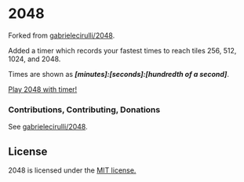 # 2048
Forked from [gabrielecirulli/2048](https://github.com/gabrielecirulli/2048).

Added a timer which records your fastest times to reach tiles 256, 512, 1024, and 2048.

Times are shown as ***[minutes]:[seconds]:[hundredth of a second]***.

[Play 2048 with timer!](http://tapiocode.github.io/2048/)

### Contributions, Contributing, Donations

See [gabrielecirulli/2048](https://github.com/gabrielecirulli/2048).

## License

2048 is licensed under the [MIT license.](https://github.com/gabrielecirulli/2048/blob/master/LICENSE.txt)
